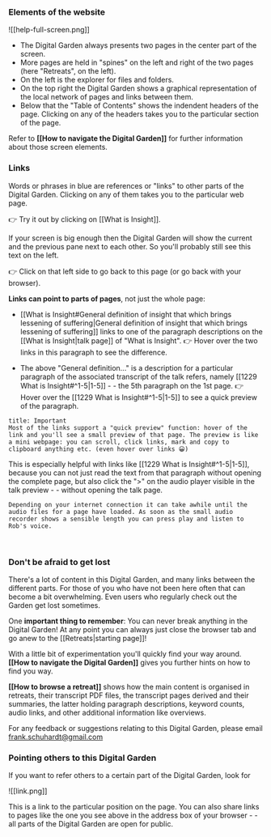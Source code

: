 ### Elements of the website
![[help-full-screen.png]]

 - The Digital Garden always presents two pages in the center part of the screen. 
 - More pages are held in "spines" on the left and right of the two pages (here "Retreats", on the left).
 -  On the left is the explorer for files and folders.
 -  On the top right the Digital Garden shows a graphical representation of the local network of pages and links between them.
  - Below that the "Table of Contents" shows the indendent headers of the page. Clicking on any of the headers takes you to the particular section of the page.
 
 Refer to **[[How to navigate the Digital Garden]]** for further information about those screen elements.
<br/>

### Links
Words or phrases in blue are references or "links" to other parts of the Digital Garden. Clicking on any of them takes you to the particular web page.

👉 Try it out by clicking on [[What is Insight]].

If your screen is big enough then the Digital Garden will show the current and the previous pane next to each other. So you'll probably still see this text on the left.

👉 Click on that left side to go back to this page (or go back with your browser). 

**Links can point to parts of pages**, not just the whole page:
- [[What is Insight#General definition of insight that which brings lessening of suffering|General definition of insight that which brings lessening of suffering]] links to one of the paragraph descriptions on the [[What is Insight|talk page]] of "What is Insight". 
👉 Hover over the two links in this paragraph to see the difference.

- The above "General definition..." is a description for a particular paragraph of the associated transcript of the talk refers, namely [[1229 What is Insight#^1-5|1-5]] - - the 5th paragraph on the 1st page.
👉 Hover over the [[1229 What is Insight#^1-5|1-5]] to see a quick preview of the paragraph.

```ad-warning
title: Important
Most of the links support a "quick preview" function: hover of the link and you'll see a small preview of that page. The preview is like a mini webpage: you can scroll, click links, mark and copy to clipboard anything etc. (even hover over links 😀)
```

This is especially helpful with links like [[1229 What is Insight#^1-5|1-5]], because you can not just read the text from that paragraph without opening the complete  page, but also click the ">" on the audio player visible in the talk preview - - without opening the talk page.

```ad-note
Depending on your internet connection it can take awhile until the audio files for a page have loaded. As soon as the small audio recorder shows a sensible length you can press play and listen to Rob's voice.
```

<br/>

### Don't be afraid to get lost
There's a lot of content in this Digital Garden, and many links between the different parts. For those of you who have not been here often that can become a bit overwhelming. Even users who regularly check out the Garden get lost sometimes.

One **important thing to remember**: You can never break anything in the Digital Garden! At any point you can always just close the browser tab and go anew to the [[Retreats|starting page]]!

With a little bit of experimentation you'll quickly find your way around. **[[How to navigate the Digital Garden]]** gives you further hints on how to find you way.

**[[How to browse a retreat]]** shows how the main content is organised in retreats, their transcript PDF files, the transcript pages derived and their summaries, the latter holding paragraph descriptions, keyword counts, audio links, and other additional information like overviews.

For any feedback or suggestions relating to this Digital Garden, please email frank.schuhardt@gmail.com
<br/>

### Pointing others to this Digital Garden
If you want to refer others to a certain part of the Digital Garden, look for 

![[link.png]]

This is a link to the particular position on the page. You can also share links to pages like the one you see above in the address box of your browser - - all parts of the Digital Garden are open for public.

